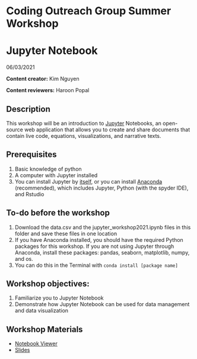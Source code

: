 # Coding Outreach Group Summer Workshop
# Jupyter Notebook
06/03/2021

__**Content creator:**__ Kim Nguyen

__**Content reviewers:**__ Haroon Popal



## Description
This workshop will be an introduction to [Jupyter](https://jupyter.org/) Notebooks, an open-source web application that allows you to create and share documents that contain live code, equations, visualizations, and narrative texts.

## Prerequisites
1. Basic knowledge of python
2. A computer with Jupyter installed
  1. You can install Jupyter by [itself](https://jupyter.org/install), or you can install [Anaconda](https://www.anaconda.com/distribution/) (recommended), which includes Jupyter, Python (with the spyder IDE), and Rstudio

## To-do before the workshop
1. Download the data.csv and the jupyter_workshop2021.ipynb files in this folder and save these files in one location
2. If you have Anaconda installed, you should have the required Python packages for this workshop. If you are not using Jupyter through Anaconda, install these packages: pandas, seaborn, matplotlib, numpy, and os.
  1. You can do this in the Terminal with `conda install [package name]`

## Workshop objectives:
1. Familiarize you to Jupyter Notebook
2. Demonstrate how Jupyter Notebook can be used for data management and data visualization

## Workshop Materials
- [Notebook Viewer](https://tu-coding-outreach-group.github.io/cog_summer_workshops_2021/jupyter-notebook/index.html)
- [Slides](https://github.com/TU-Coding-Outreach-Group/cog_summer_workshops_2021/raw/main/jupyter-notebook/Jupyter_slides.pptx)
